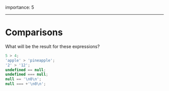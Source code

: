 importance: 5

---

# Comparisons

What will be the result for these expressions?

```js no-beautify
5 > 4;
'apple' > 'pineapple';
'2' > '12';
undefined == null;
undefined === null;
null == '\n0\n';
null === +'\n0\n';
```
